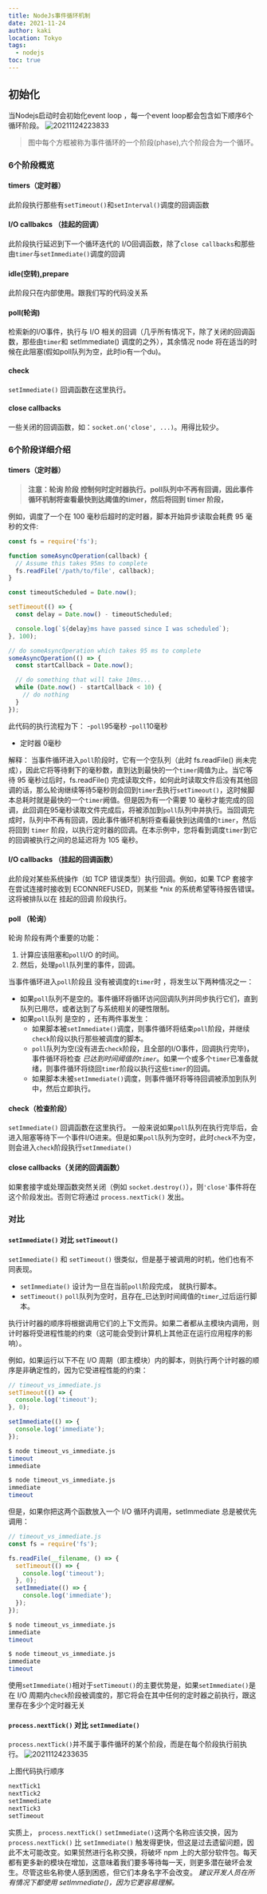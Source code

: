 ```yaml
---
title: NodeJs事件循环机制
date: 2021-11-24
author: kaki
location: Tokyo
tags:
  - nodejs
toc: true
---
```


## 初始化

当Nodejs启动时会初始化event loop ，每一个event loop都会包含如下顺序6个循环阶段。
![20211124223833](https://raw.githubusercontent.com/kakigakki/picBed/master/imgs/20211124223833.png)

>图中每个方框被称为事件循环的一个阶段(phase),六个阶段合为一个循环。

### 6个阶段概览

#### timers（定时器）
此阶段执行那些有`setTimeout()`和`setInterval()`调度的回调函数

#### I/O callbakcs （挂起的回调）
此阶段执行延迟到下一个循环迭代的 I/O回调函数，除了`close callbacks`和那些由`timer`与`setImmediate()`调度的回调

#### idle(空转),prepare

此阶段只在内部使用。跟我们写的代码没关系

#### poll(轮询)
检索新的I/O事件，执行与 I/O 相关的回调（几乎所有情况下，除了关闭的回调函数，那些由`timer`和 setImmediate() 调度的之外），其余情况 node 将在适当的时候在此阻塞(假如poll队列为空，此时io有一个du)。

#### check
`setImmediate()` 回调函数在这里执行。

#### close callbacks
一些关闭的回调函数，如：`socket.on('close', ...)`。用得比较少。


### 6个阶段详细介绍

#### timers（定时器）

> **注意：轮询 阶段 控制何时定时器执行。poll队列中不再有回调，因此事件循环机制将查看最快到达阈值的timer，然后将回到 timer 阶段，**


例如，调度了一个在 100 毫秒后超时的定时器，脚本开始异步读取会耗费 95 毫秒的文件:

```js
const fs = require('fs');

function someAsyncOperation(callback) {
  // Assume this takes 95ms to complete
  fs.readFile('/path/to/file', callback);
}

const timeoutScheduled = Date.now();

setTimeout(() => {
  const delay = Date.now() - timeoutScheduled;

  console.log(`${delay}ms have passed since I was scheduled`);
}, 100);

// do someAsyncOperation which takes 95 ms to complete
someAsyncOperation(() => {
  const startCallback = Date.now();

  // do something that will take 10ms...
  while (Date.now() - startCallback < 10) {
    // do nothing
  }
});
```

此代码的执行流程为下：
-`poll`95毫秒
-`poll`10毫秒
- 定时器 0毫秒
  
解释：
当事件循环进入`poll`阶段时，它有一个空队列（此时 fs.readFile() 尚未完成），因此它将等待剩下的毫秒数，直到达到最快的一个`timer`阈值为止。当它等待 95 毫秒过后时，fs.readFile() 完成读取文件，如何此时读取文件后没有其他回调的话，那么轮询继续等待5毫秒则会回到`timer`去执行`setTimeout()`，这时候脚本总耗时就是最快的一个`timer`阙值。但是因为有一个需要 10 毫秒才能完成的回调，此回调在95毫秒读取文件完成后，将被添加到`poll`队列中并执行。当回调完成时，队列中不再有回调，因此事件循环机制将查看最快到达阈值的`timer`，然后将回到 `timer` 阶段，以执行定时器的回调。在本示例中，您将看到调度`timer`到它的回调被执行之间的总延迟将为 105 毫秒。

#### I/O callbacks （挂起的回调函数）

此阶段对某些系统操作（如 TCP 错误类型）执行回调。例如，如果 TCP 套接字在尝试连接时接收到 ECONNREFUSED，则某些 *nix 的系统希望等待报告错误。这将被排队以在 挂起的回调 阶段执行。

#### poll （轮询）

轮询 阶段有两个重要的功能：

1.  计算应该阻塞和`poll`I/O 的时间。
1.  然后，处理`poll`队列里的事件，回调。

当事件循环进入`poll`阶段且 没有被调度的`timer`时 ，将发生以下两种情况之一：
- 如果`poll`队列不是空的。事件循环将循环访问回调队列并同步执行它们，直到队列已用尽，或者达到了与系统相关的硬性限制。
- 如果`poll`队列 是空的 ，还有两件事发生：
  - 如果脚本被`setImmediate()`调度，则事件循环将结束`poll`阶段，并继续`check`阶段以执行那些被调度的脚本。
  - `poll`队列为空(没有进去`check`阶段，且全部的I/O事件，回调执行完毕)，事件循环将检查 _已达到时间阈值的`timer`_。如果一个或多个`timer`已准备就绪，则事件循环将绕回`timer`阶段以执行这些`timer`的回调。
  - 如果脚本未被`setImmediate()`调度，则事件循环将等待回调被添加到队列中，然后立即执行。

#### check（检查阶段）

`setImmediate()` 回调函数在这里执行。
一般来说如果`poll`队列在执行完毕后，会进入阻塞等待下一个事件I/O进来。但是如果`poll`队列为空时，此时`check`不为空，则会进入`check`阶段执行`setImmediate()` 

#### close callbacks（关闭的回调函数）

如果套接字或处理函数突然关闭（例如 `socket.destroy()`），则`'close'`事件将在这个阶段发出。否则它将通过 `process.nextTick()` 发出。


### 对比

#### `setImmediate()` 对比 `setTimeout()`

`setImmediate()` 和 `setTimeout()` 很类似，但是基于被调用的时机，他们也有不同表现。

- `setImmediate()` 设计为一旦在当前`poll`阶段完成， 就执行脚本。
- `setTimeout()` `poll`队列为空时，且存在_已达到时间阈值的`timer`_过后运行脚本。

执行计时器的顺序将根据调用它们的上下文而异。如果二者都从主模块内调用，则计时器将受进程性能的约束（这可能会受到计算机上其他正在运行应用程序的影响）。

例如，如果运行以下不在 I/O 周期（即主模块）内的脚本，则执行两个计时器的顺序是非确定性的，因为它受进程性能的约束：
```js
// timeout_vs_immediate.js
setTimeout(() => {
  console.log('timeout');
}, 0);

setImmediate(() => {
  console.log('immediate');
});
```
```bash
$ node timeout_vs_immediate.js
timeout
immediate

$ node timeout_vs_immediate.js
immediate
timeout
```

但是，如果你把这两个函数放入一个 I/O 循环内调用，setImmediate 总是被优先调用：
```js
// timeout_vs_immediate.js
const fs = require('fs');

fs.readFile(__filename, () => {
  setTimeout(() => {
    console.log('timeout');
  }, 0);
  setImmediate(() => {
    console.log('immediate');
  });
});
```

```bash
$ node timeout_vs_immediate.js
immediate
timeout

$ node timeout_vs_immediate.js
immediate
timeout
```
使用`setImmediate()`相对于`setTimeout()`的主要优势是，如果`setImmediate()`是在 I/O 周期内`check`阶段被调度的，那它将会在其中任何的定时器之前执行，跟这里存在多少个定时器无关

#### `process.nextTick()` 对比 `setImmediate()`

`process.nextTick()`并不属于事件循环的某个阶段，而是在每个阶段执行前执行。
![20211124233635](https://raw.githubusercontent.com/kakigakki/picBed/master/imgs/20211124233635.png)

上图代码执行顺序
```bash
nextTick1
nextTick2
setImmediate
nextTick3
setTimeout
```

实质上， `process.nextTick()`  `setImmediate()`这两个名称应该交换，因为`process.nextTick()` 比 `setImmediate()` 触发得更快，但这是过去遗留问题，因此不太可能改变。如果贸然进行名称交换，将破坏 npm 上的大部分软件包。每天都有更多新的模块在增加，这意味着我们要多等待每一天，则更多潜在破坏会发生。尽管这些名称使人感到困惑，但它们本身名字不会改变。
_建议开发人员在所有情况下都使用 setImmediate()，因为它更容易理解。_

